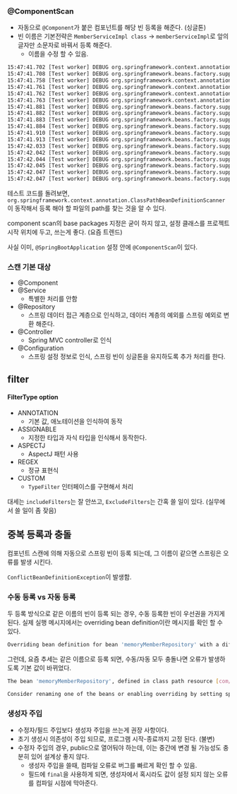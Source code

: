 ### @ComponentScan

* 자동으로 `@Component`가 붙은 컴포넌트를 해당 빈 등록을 해준다. (싱글톤)
* 빈 이름은 기본전략은 `MemberServiceImpl class` -> `memberServiceImpl`로 앞의 글자만 소문자로 바꿔서 등록 해준다.
    * 이름을 수정 할 수 있음.

```bash
15:47:41.702 [Test worker] DEBUG org.springframework.context.annotation.AnnotationConfigApplicationContext - Refreshing org.springframework.context.annotation.AnnotationConfigApplicationContext@d049e53
15:47:41.708 [Test worker] DEBUG org.springframework.beans.factory.support.DefaultListableBeanFactory - Creating shared instance of singleton bean 'org.springframework.context.annotation.internalConfigurationAnnotationProcessor'
15:47:41.758 [Test worker] DEBUG org.springframework.context.annotation.ClassPathBeanDefinitionScanner - Identified candidate component class: file [SpringCorePrinciple_basic/core/build/classes/kotlin/main/com/inflearn/spring/core/discount/RateDiscountPolicy.class]
15:47:41.761 [Test worker] DEBUG org.springframework.context.annotation.ClassPathBeanDefinitionScanner - Identified candidate component class: file [SpringCorePrinciple_basic/core/build/classes/kotlin/main/com/inflearn/spring/core/member/MemberServiceImpl.class]
15:47:41.762 [Test worker] DEBUG org.springframework.context.annotation.ClassPathBeanDefinitionScanner - Identified candidate component class: file [SpringCorePrinciple_basic/core/build/classes/kotlin/main/com/inflearn/spring/core/member/MemoryMemberRepository.class]
15:47:41.763 [Test worker] DEBUG org.springframework.context.annotation.ClassPathBeanDefinitionScanner - Identified candidate component class: file [SpringCorePrinciple_basic/core/build/classes/kotlin/main/com/inflearn/spring/core/order/OrderServiceImpl.class]
15:47:41.881 [Test worker] DEBUG org.springframework.beans.factory.support.DefaultListableBeanFactory - Creating shared instance of singleton bean 'org.springframework.context.event.internalEventListenerProcessor'
15:47:41.882 [Test worker] DEBUG org.springframework.beans.factory.support.DefaultListableBeanFactory - Creating shared instance of singleton bean 'org.springframework.context.event.internalEventListenerFactory'
15:47:41.883 [Test worker] DEBUG org.springframework.beans.factory.support.DefaultListableBeanFactory - Creating shared instance of singleton bean 'org.springframework.context.annotation.internalAutowiredAnnotationProcessor'
15:47:41.884 [Test worker] DEBUG org.springframework.beans.factory.support.DefaultListableBeanFactory - Creating shared instance of singleton bean 'org.springframework.context.annotation.internalCommonAnnotationProcessor'
15:47:41.910 [Test worker] DEBUG org.springframework.beans.factory.support.DefaultListableBeanFactory - Creating shared instance of singleton bean 'autoAppConfig'
15:47:41.913 [Test worker] DEBUG org.springframework.beans.factory.support.DefaultListableBeanFactory - Creating shared instance of singleton bean 'rateDiscountPolicy'
15:47:42.033 [Test worker] DEBUG org.springframework.beans.factory.support.DefaultListableBeanFactory - Creating shared instance of singleton bean 'memberServiceImpl'
15:47:42.042 [Test worker] DEBUG org.springframework.beans.factory.support.DefaultListableBeanFactory - Creating shared instance of singleton bean 'memoryMemberRepository'
15:47:42.044 [Test worker] DEBUG org.springframework.beans.factory.support.DefaultListableBeanFactory - Autowiring by type from bean name 'memberServiceImpl' via constructor to bean named 'memoryMemberRepository'
15:47:42.045 [Test worker] DEBUG org.springframework.beans.factory.support.DefaultListableBeanFactory - Creating shared instance of singleton bean 'orderServiceImpl'
15:47:42.047 [Test worker] DEBUG org.springframework.beans.factory.support.DefaultListableBeanFactory - Autowiring by type from bean name 'orderServiceImpl' via constructor to bean named 'memoryMemberRepository'
15:47:42.047 [Test worker] DEBUG org.springframework.beans.factory.support.DefaultListableBeanFactory - Autowiring by type from bean name 'orderServiceImpl' via constructor to bean named 'rateDiscountPolicy'
```

테스트 코드를 돌려보면, `org.springframework.context.annotation.ClassPathBeanDefinitionScanner`이 동작해서 등록 해야 할
파일의 path를 찾는 것을 알 수 있다.

component scan의 base packages 지정은 굳이 하지 않고, 설정 클래스를 프로젝트 시작 위치에 두고, 쓰는게 좋다. (요즘 트렌드)

사실 이미, `@SpringBootApplication` 설정 안에 `@ComponentScan`이 있다.

### 스캔 기본 대상

* @Component
* @Service
  * 특별한 처리를 안함
* @Repository
  * 스프링 데이터 접근 계층으로 인식하고, 데이터 계층의 예외를 스프링 예외로 변환 해준다.
* @Controller
  * Spring MVC controller로 인식
* @Configuration
  * 스프링 설정 정보로 인식, 스프링 빈이 싱글톤을 유지하도록 추가 처리를 한다.

## filter

#### FilterType option

* ANNOTATION
  * 기본 값, 애노테이션을 인식하여 동작
* ASSIGNABLE
  * 지정한 타입과 자식 타입을 인식해서 동작한다.
* ASPECTJ
  * AspectJ 패턴 사용
* REGEX
  * 정규 표현식
* CUSTOM
  * `TypeFilter` 인터페이스를 구현해서 처리

대세는 `includeFilters`는 잘 안쓰고, `ExcludeFilters`는 간혹 쓸 일이 있다. (실무에서 쓸 일이 좀 잦음)

## 중복 등록과 충돌

컴포넌트 스캔에 의해 자동으로 스프링 빈이 등록 되는데, 그 이름이 같으면 스프링은 오류를 발생 시킨다.

`ConflictBeanDefinitionException`이 발생함.

### 수동 등록 vs 자동 등록

두 등록 방식으로 같은 이름의 빈이 등록 되는 경우, 수동 등록한 빈이 우선권을 가지게 된다. 실제 실행 메시지에서는 overriding bean definition이란 메시지를
확인 할 수 있다.

```bash
Overriding bean definition for bean 'memoryMemberRepository' with a different definition: replacing [Generic bean: class [com.inflearn.spring.core.member.MemoryMemberRepository]; scope=singleton;
```

그런데, 요즘 추세는 같은 이름으로 등록 되면, 수동/자동 모두 충돌나면 오류가 발생하도록 기본 값이 바뀌었다.

```bash
The bean 'memoryMemberRepository', defined in class path resource [com/inflearn/spring/core/AutoAppConfig.class], could not be registered. A bean with that name has already been defined in file [SpringCorePrinciple_basic/core/out/production/classes/com/inflearn/spring/core/member/MemoryMemberRepository.class] and overriding is disabled.

Consider renaming one of the beans or enabling overriding by setting spring.main.allow-bean-definition-overriding=true
```


### 생성자 주입

* 수정자/필드 주입보다 생성자 주입을 쓰는게 권장 사항이다. 
* 초기 생성시 의존성이 주입 되므로, 프로그램 시작-종료까지 고정 된다. (불변)
* 수정자 주입의 경우, public으로 열어둬야 하는데, 이는 중간에 변경 될 가능성도 충분히 있어 설계상 좋지 않다.
  * 생성자 주입을 쓸때, 컴파일 오류로 버그를 빠르게 확인 할 수 있음.
  * 필드에 `final`을 사용하게 되면, 생성자에서 혹시라도 값이 설정 되지 않는 오류를 컴파일 시점에 막아준다.